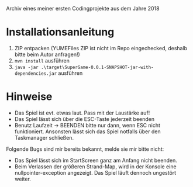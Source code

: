 Archiv eines meiner ersten Codingprojekte aus dem Jahre 2018
# Installationsanleitung

1. ZIP entpacken (YUMEFiles ZIP ist nicht im Repo eingechecked, deshalb bitte beim Autor anfragen!)
2. `mvn install` ausführen
2. `java -jar .\target\SuperGame-0.0.1-SNAPSHOT-jar-with-dependencies.jar` ausführen

# Hinweise
- Das Spiel ist evt. etwas laut. Pass mit der Laustärke auf!
- Das Spiel lässt sich über die ESC-Taste jederzeit beenden
- Benutz Laufzeit -> BEENDEN bitte nur dann, wenn ESC nicht funktioniert. Ansonsten lässt sich das Spiel notfalls über den Taskmanager schließen.

Folgende Bugs sind mir bereits bekannt, melde sie mir bitte nicht:

- Das Spiel lässt sich im StartScreen ganz am Anfang nicht beenden.
- Beim Verlassen der größeren Strand-Map, wird in der Konsole eine nullpointer-exception angezeigt. Das Spiel läuft dennoch ungestört weiter.
